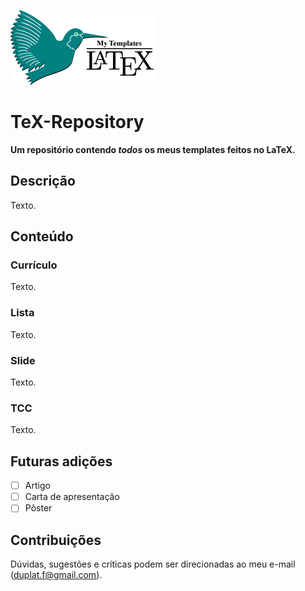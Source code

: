 ![capa](001.png)

# TeX-Repository

**Um repositório contendo _todos_ os meus templates feitos no LaTeX.**

## Descrição

Texto.

## Conteúdo

### Currículo

Texto.

### Lista

Texto.

### Slide

Texto.

### TCC

Texto.

## Futuras adições

- [ ] Artigo
- [ ] Carta de apresentação
- [ ] Pôster

## Contribuições

Dúvidas, sugestões e críticas podem ser direcionadas ao meu e-mail (duplat.f@gmail.com).
